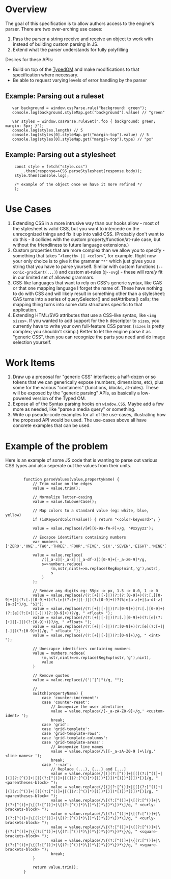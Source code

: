 # Overview
The goal of this specification is to allow authors access to the engine's parser.
There are two over-arching use cases:
1. Pass the parser a string receive and receive an object
to work with instead of building custom parsing in JS.
2. Extend what the parser understands for fully polyfilling

Desires for these APIs:
* Build on top of the [TypedOM](https://drafts.css-houdini.org/css-typed-om/) and make modifications to that
  specification where necessary.
* Be able to request varying levels of error handling by the parser

## Example: Parsing out a ruleset

```
   var background = window.cssParse.rule("background: green");
   console.log(background.styleMap.get("background").value) // "green"

   var styles = window.cssParse.ruleSet(".foo { background: green; margin: 5px; }");
   console.log(styles.length) // 5
   console.log(styles[0].styleMap.get("margin-top").value) // 5
   console.log(styles[0].styleMap.get("margin-top").type) // "px"
```

## Example: Parsing out a stylesheet

```
	const style = fetch("style.css")
		.then(response=>CSS.parseStylesheet(response.body));
	style.then(console.log);

    /* example of the object once we have it more refined */
    );
```

Use Cases
=========

1. Extending CSS in a more intrusive way than our hooks allow - most of the stylesheet is valid CSS, but you want to intercede on the unrecognized things and fix it up into valid CSS.  (Probably don't want to do this - it collides with the custom property/function/at-rule case, but without the friendliness to future language extensions.)
2. Custom properties that are more complex than we allow you to specify - something that takes "`<length> || <color>`", for example. Right now your only choice is to give it the grammar `"*"` which just gives you a string that you have to parse yourself.  Similar with custom functions (`--conic-gradient(...)`) and custom at-rules (`@--svg`) - these will *rarely* fit in our limited set of allowed grammars.
3. CSS-like languages that want to rely on CSS's generic syntax, like CAS or that one mapping language I forget the name of. These have nothing to do with CSS and will likely result in something other than a stylesheet: CAS turns into a series of querySelector() and setAttribute() calls; the mapping thing turns into some data structures specific to that application.
4. Extending HTML/SVG attributes that use a CSS-like syntax, like `<img sizes>`. If you wanted to add support for the `h` descriptor to `sizes`, you currently have to write your own full-feature CSS parser. (`sizes` is pretty complex; you shouldn't skimp.) Better to let the engine parse it as "generic CSS", then you can recognize the parts you need and do image selection yourself.

Work Items
==========

1. Draw up a proposal for "generic CSS" interfaces; a half-dozen or so tokens that we can generically expose (numbers, dimensions, etc), plus some for the various "containers" (functions, blocks, at-rules).  These will be exposed by the "generic parsing" APIs, as basically a low-powered version of the Typed OM.
2. Expose all of the Syntax parsing hooks on `window.CSS`. Maybe add a few more as needed, like "parse a media query" or something.
3. Write up pseudo-code examples for all of the use-cases, illustrating how the proposed API would be used. The use-cases above all have concrete examples that can be used.

Example of the problem
======================

Here is an example of some JS code that is wanting to parse out various CSS
types and also seperate out the values from their units.

```

		function parseValues(value,propertyName) {
			// Trim value on the edges
			value = value.trim();

			// Normalize letter-casing
			value = value.toLowerCase();

			// Map colors to a standard value (eg: white, blue, yellow)
			if (isKeywordColor(value)) { return "<color-keyword>"; }

			value = value.replace(/[#][0-9a-fA-F]+/g, '#xxyyzz');

			// Escapce identifiers containing numbers
			var numbers = ['ZERO','ONE','TWO','THREE','FOUR','FIVE','SIX','SEVEN','EIGHT','NINE'];

			value = value.replace(
				/([_a-z][-_a-z]|[_a-df-z])[0-9]+[-_a-z0-9]*/g,
				s=>numbers.reduce(
					(m,nstr,nint)=>m.replace(RegExp(nint,'g'),nstr),
					s
				)
			);

			// Remove any digits eg: 55px -> px, 1.5 -> 0.0, 1 -> 0
			value = value.replace(/(?:[+]|[-]|)(?:(?:[0-9]+)(?:[.][0-9]+|)|(?:[.][0-9]+))(?:[e](?:[+]|[-]|)(?:[0-9]+))?(%|e[a-z]+|[a-df-z][a-z]*)/g, "$1");
			value = value.replace(/(?:[+]|[-]|)(?:[0-9]+)(?:[.][0-9]+)(?:[e](?:[+]|[-]|)(?:[0-9]+))?/g, " <float> ");
			value = value.replace(/(?:[+]|[-]|)(?:[.][0-9]+)(?:[e](?:[+]|[-]|)(?:[0-9]+))?/g, " <float> ");
			value = value.replace(/(?:[+]|[-]|)(?:[0-9]+)(?:[e](?:[+]|[-]|)(?:[0-9]+))/g, " <float> ");
			value = value.replace(/(?:[+]|[-]|)(?:[0-9]+)/g, " <int> ");

			// Unescapce identifiers containing numbers
			value = numbers.reduce(
				(m,nstr,nint)=>m.replace(RegExp(nstr,'g'),nint),
				value
			)

			// Remove quotes
			value = value.replace(/('|‘|’|")/g, "");

			//
			switch(propertyName) {
				case 'counter-increment':
				case 'counter-reset':
					// Anonymize the user identifier
					value = value.replace(/[-_a-zA-Z0-9]+/g,' <custom-ident> ');
					break;
				case 'grid':
				case 'grid-template':
				case 'grid-template-rows':
				case 'grid-template-columns':
				case 'grid-template-areas':
					// Anonymize line names
					value = value.replace(/\[[-_a-zA-Z0-9 ]+\]/g,' <line-names> ');
					break;
				case '--var':
					// Replace (...), {...} and [...]
					value = value.replace(/[(](?:[^()]+|[(](?:[^()]+|[(](?:[^()]+|[(](?:[^()]+|[(](?:[^()]*)[)])*[)])*[)])*[)])*[)]/g, " <parentheses-block> ");
					value = value.replace(/[(](?:[^()]+|[(](?:[^()]+|[(](?:[^()]+|[(](?:[^()]+|[(](?:[^()]*)[)])*[)])*[)])*[)])*[)]/g, " <parentheses-block> ");
					value = value.replace(/\[(?:[^()]+|\[(?:[^()]+|\[(?:[^()]+|\[(?:[^()]+|\[(?:[^()]*)\])*\])*\])*\])*\]/g, " <curly-brackets-block> ");
					value = value.replace(/\[(?:[^()]+|\[(?:[^()]+|\[(?:[^()]+|\[(?:[^()]+|\[(?:[^()]*)\])*\])*\])*\])*\]/g, " <curly-brackets-block> ");
					value = value.replace(/\{(?:[^()]+|\{(?:[^()]+|\{(?:[^()]+|\{(?:[^()]+|\{(?:[^()]*)\})*\})*\})*\})*\}/g, " <square-brackets-block> ");
					value = value.replace(/\{(?:[^()]+|\{(?:[^()]+|\{(?:[^()]+|\{(?:[^()]+|\{(?:[^()]*)\})*\})*\})*\})*\}/g, " <square-brackets-block> ");
					break;
			}

			return value.trim();
		}
```
